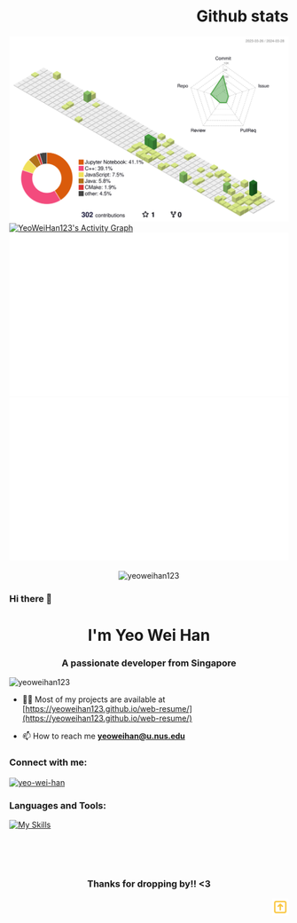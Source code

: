 
<h1 align="right">Github stats</h1>
<div id="top"></div>
<!-- https://github.com/yoshi389111/github-profile-3d-contrib -->
<a href="https://github.com/yoshi389111/github-profile-3d-contrib">
<picture>
  <source media="(prefers-color-scheme: dark)" srcset="https://raw.githubusercontent.com/YeoWeiHan123/YeoWeiHan123/master/profile-3d-contrib/profile-night-green.svg">
  <img alt="YeoWeiHan123's GitHub Profile 3D Contrib" src="https://raw.githubusercontent.com/YeoWeiHan123/YeoWeiHan123/master/profile-3d-contrib/profile-green.svg">
</picture>
</a>

<a href="https://github.com/ashutosh00710/github-readme-activity-graph">
<picture>
  <source media="(prefers-color-scheme: dark)" srcset="https://github-readme-activity-graph.vercel.app/graph/?username=YeoWeiHan123&bg_color=00000f&color=007bff&line=fac539&point=FFFFFF&hide_border=true">
  <img alt="YeoWeiHan123's Activity Graph" src="https://github-readme-activity-graph.vercel.app/graph/?username=YeoWeiHan123&bg_color=ffffff&color=007bff&line=47a042&point=255322&hide_border=true">
</picture>
</a>

<!-- https://github.com/jstrieb/github-stats -->
<div align="center">

<a href="https://github.com/YeoWeiHan123/github-stats">
<picture>
  <source media="(prefers-color-scheme: dark)" srcset="https://raw.githubusercontent.com/YeoWeiHan123/github-stats/master/generated/overview.svg#gh-dark-mode-only">
  <img alt="YeoWeiHan123's github-stats" src="https://raw.githubusercontent.com/YeoWeiHan123/github-stats/master/generated/overview.svg">
</picture>
</a>

<a href="https://github.com/YeoWeiHan123/github-stats">
<picture>
  <source media="(prefers-color-scheme: dark)" srcset="https://raw.githubusercontent.com/YeoWeiHan123/github-stats/master/generated/languages.svg#gh-dark-mode-only">
  <img alt="YeoWeiHan123's github-stats" src="https://raw.githubusercontent.com/YeoWeiHan123/github-stats/master/generated/languages.svg">
</picture>
</a>

<p><img align="center" src="https://github-readme-stats.vercel.app/api/top-langs?username=yeoweihan123&show_icons=true&locale=en&layout=compact&theme=dark" alt="yeoweihan123" /></p>


</div>

### Hi there 👋

<h1 align="center">I'm Yeo Wei Han</h1>
<h3 align="center">A passionate developer from Singapore</h3>

<p align="left"> <img src="https://komarev.com/ghpvc/?username=yeoweihan123&label=Profile%20views&color=0e75b6&style=flat" alt="yeoweihan123" /> </p>

- 👨‍💻 Most of my projects are available at [https://yeoweihan123.github.io/web-resume/](https://yeoweihan123.github.io/web-resume/)

- 📫 How to reach me **yeoweihan@u.nus.edu**

<h3 align="left">Connect with me:</h3>
<p align="left">
<a href="https://linkedin.com/in/yeo-wei-han" target="blank"><img align="center" src="https://raw.githubusercontent.com/rahuldkjain/github-profile-readme-generator/master/src/images/icons/Social/linked-in-alt.svg" alt="yeo-wei-han" height="30" width="40" /></a>
</p>

<h3 align="left">Languages and Tools:</h3>

[![My Skills](https://skillicons.dev/icons?i=bash,c,cpp,css,figma,firebase,git,html,java,javascript,linux,mongodb,mysql,nextjs,nodejs,react,sass,tailwind,&perline=9)](https://skillicons.dev)

<!-- Back to Top -->
<!-- Arrow Square Up SVG Vector
COLLECTION: Dazzle Line Icons
LICENSE: CC Attribution License
AUTHOR: Dazzle UI
URL: https://www.svgrepo.com/svg/533629/arrow-square-up
 -->
<br>
<br>
<br>
<h3 align="center">Thanks for dropping by!! <3 </h3>

<p align="right">
<a href="#top">
<picture>
  <source media="(prefers-color-scheme: dark)" srcset="https://raw.githubusercontent.com/YeoWeiHan123/YeoWeiHan123/master/icons/arrow-square-up-fac539.svg">
  <img alt="back to top" width="30px" height="30px" src="https://raw.githubusercontent.com/YeoWeiHan123/YeoWeiHan123/master/icons/arrow-square-up-fac539.svg">
</picture>
</a>
</p>
